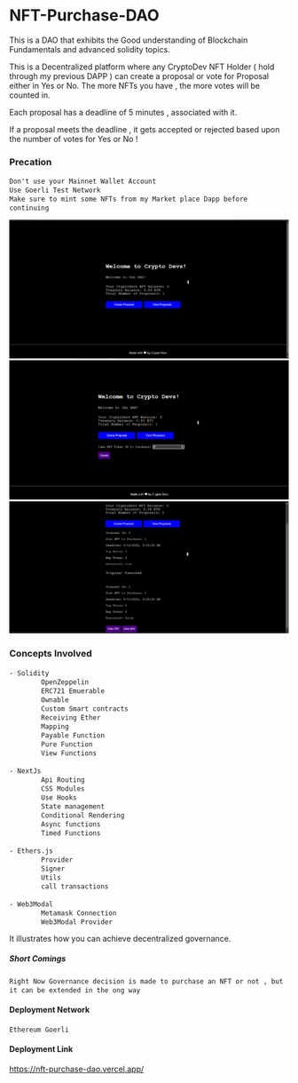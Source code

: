 # NFT-Purchase-DAO

This is a DAO that exhibits the Good understanding of Blockchain Fundamentals
and advanced solidity topics.

This is a  Decentralized platform where any CryptoDev NFT Holder ( hold through my previous DAPP )
can create a proposal or vote for Proposal either in Yes or No.
The more NFTs you have , the more votes will be counted in.

Each proposal has a deadline of 5 minutes , associated with it.

If a proposal meets the deadline , it gets accepted or rejected based upon the number of votes for Yes or No !

### Precation
    
    Don't use your Mainnet Wallet Account
    Use Goerli Test Network
    Make sure to mint some NFTs from my Market place Dapp before continuing
    

![Website Demo](./dao1.PNG "CryptoDev NFT DAO")
![Website Demo](./dao2.PNG "CryptoDev NFT DAO")
![Website Demo](./dao3.PNG "CryptoDev NFT DAO")

###  Concepts Involved

    - Solidity    
            OpenZeppelin
            ERC721 Emuerable 
            Ownable
            Custom Smart contracts 
            Receiving Ether
            Mapping
            Payable Function
            Pure Function
            View Functions

    - NextJs
            Api Routing
            CSS Modules
            Use Hooks
            State management
            Conditional Rendering
            Async functions
            Timed Functions
      
    - Ethers.js
            Provider
            Signer
            Utils
            call transactions
      
    - Web3Modal
            Metamask Connection
            Web3Modal Provider

    

It illustrates how you can achieve decentralized governance.

##### Short Comings

    Right Now Governance decision is made to purchase an NFT or not , but it can be extended in the ong way
        
#### Deployment Network
    Ethereum Goerli

#### Deployment Link
https://nft-purchase-dao.vercel.app/

    
    
